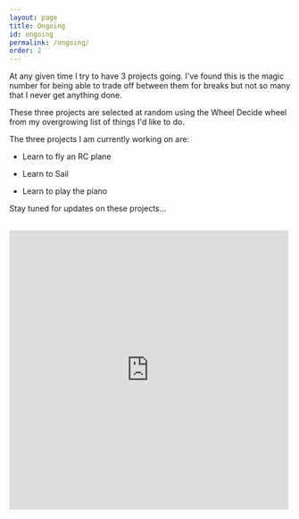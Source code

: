 ```yaml
---
layout: page
title: Ongoing
id: ongoing
permalink: /ongoing/
order: 2
---
```


At any given time I try to have 3 projects going. I've found this is the magic number for being able to trade off between them for breaks but not so many that I never get anything done.

These three projects are selected at random using the Wheel Decide wheel from my overgrowing list of things I'd like to do. 

The three projects I am currently working on are: 

- Learn to fly an RC plane

- Learn to Sail

- Learn to play the piano 

Stay tuned for updates on these projects...

<br>

<iframe src="https://wheeldecide.com/e.php?c1=Archery+Score+of+210&c2=Tell+time+by+the+stars&c3=Learn+to+Handstand&c4=Hydroponic+Garden&c5=Build+a+Bug-out+Bag&c6=Learn+to+Muscle-Up&c7=Field+Archery+Score+of+170&c8=50+mile+Backpacking+Trip&c9=Climb+a+V6&c10=Master+Eggs+5+ways&c11=Learn+to+Dance&c12=Start+a+business&c13=Smoke+Meats&c14=Build+a+Compost+System&c15=Automate+the+Hot+Tub+Chemicals&c16=Make+a+big+investment&c17=Build+Passive+Income+that+exceeds+Expenses&c18=Throw+a+big+party&c19=Build+a+Surfboard&c20=Learn+German&c21=Learn+Mandarin&c22=Learn+Lockpicking&c23=Build+a+Bow+and+Arrow&c24=Write+a+book&c25=Climb+mountain+over+14%2C000%E2%80%99&c26=Run+a+Marathon&c27=Learn+to+Sail&c28=Learn+to+Surf&c29=Build+a+Snowboard&c30=Go+veggie+for+a+month&col=w&time=5" width="500" height="500" scrolling="no" frameborder="0"></iframe>
